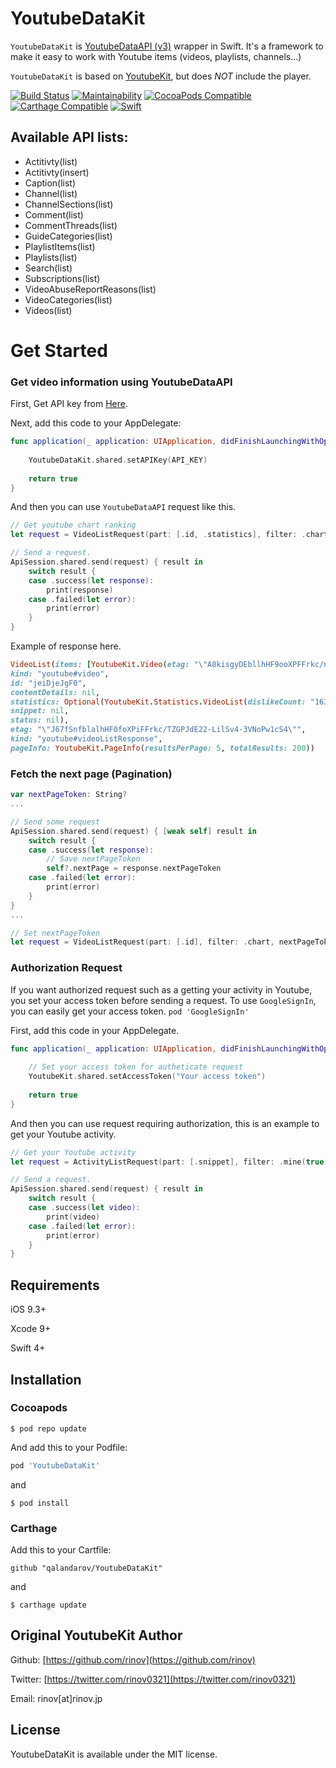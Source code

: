 # YoutubeDataKit

`YoutubeDataKit` is [YoutubeDataAPI (v3)](https://developers.google.com/youtube/v3/docs/) wrapper in Swift. It's a framework to make it easy to work with Youtube items (videos, playlists, channels...)

`YoutubeDataKit` is based on [YoutubeKit](https://github.com/rinov/YoutubeKit), but does *NOT* include the player.

[![Build Status](https://travis-ci.org/qalandarov/YoutubeDataKit.svg?branch=master)](https://travis-ci.org/qalandarov/YoutubeDataKit)
[![Maintainability](https://api.codeclimate.com/v1/badges/31c798508927c59ec097/maintainability)](https://codeclimate.com/github/qalandarov/YoutubeDataKit/maintainability)
[![CocoaPods Compatible](https://img.shields.io/cocoapods/v/YoutubeDataKit.svg)](https://img.shields.io/cocoapods/v/YoutubeDataKit.svg)
[![Carthage Compatible](https://img.shields.io/badge/Carthage-compatible-brightgreen.svg)]((https://img.shields.io/badge/Carthage-compatible-brightgreen.svg))
[![Swift](https://img.shields.io/badge/Swift-4-blue.svg)](https://img.shields.io/badge/Swift-4-blue.svg)

## Available API lists:

- Actitivty(list)
- Actitivty(insert)
- Caption(list)
- Channel(list)
- ChannelSections(list)
- Comment(list)
- CommentThreads(list)
- GuideCategories(list)
- PlaylistItems(list)
- Playlists(list)
- Search(list)
- Subscriptions(list)
- VideoAbuseReportReasons(list)
- VideoCategories(list)
- Videos(list)

# Get Started

### Get video information using YoutubeDataAPI
First, Get API key from [Here](https://console.developers.google.com/apis).

Next, add this code to your AppDelegate:

```swift
func application(_ application: UIApplication, didFinishLaunchingWithOptions launchOptions: [UIApplicationLaunchOptionsKey: Any]?) -> Bool {
    
    YoutubeDataKit.shared.setAPIKey(API_KEY)
    
    return true
}

```

And then you can use `YoutubeDataAPI` request like this.

```swift
// Get youtube chart ranking
let request = VideoListRequest(part: [.id, .statistics], filter: .chart)

// Send a request.
ApiSession.shared.send(request) { result in
    switch result {
    case .success(let response):
        print(response)
    case .failed(let error):
        print(error)
    }
}

```

Example of response here.

```ruby
VideoList(items: [YoutubeKit.Video(etag: "\"A8kisgyDEbllhHF9ooXPFFrkc/nR6_A9oyIoLTJuucY_UXeasjYNU\"",
kind: "youtube#video",
id: "jeiDjeJgF0",
contentDetails: nil,
statistics: Optional(YoutubeKit.Statistics.VideoList(dislikeCount: "1631", likeCount: "60307", commentCount: Optional("8675"), favoriteCount: "0", viewCount: "1259046")),
snippet: nil,
status: nil),
etag: "\"J67fSnfblalhHF0foXPiFFrkc/TZGPJdE22-LilSv4-3VNoPw1cS4\"",
kind: "youtube#videoListResponse",
pageInfo: YoutubeKit.PageInfo(resultsPerPage: 5, totalResults: 200))
```

### Fetch the next page (Pagination)
```swift
var nextPageToken: String?
...

// Send some request
ApiSession.shared.send(request) { [weak self] result in
    switch result {
    case .success(let response):
        // Save nextPageToken
        self?.nextPage = response.nextPageToken
    case .failed(let error):
        print(error)
    }
}
...

// Set nextPageToken
let request = VideoListRequest(part: [.id], filter: .chart, nextPageToken: nextPageToken)
```

### Authorization Request
If you want authorized request such as a getting your activity in Youtube, you set your access token before sending a request.
To use `GoogleSignIn`, you can easily get your access token.
`pod 'GoogleSignIn'`

First, add this code in your AppDelegate.

```swift
func application(_ application: UIApplication, didFinishLaunchingWithOptions launchOptions: [UIApplicationLaunchOptionsKey: Any]?) -> Bool {
    
    // Set your access token for autheticate request
    YoutubeKit.shared.setAccessToken("Your access token")
    
    return true
}
```

And then you can use request requiring authorization, this is an example to get your Youtube activity.

```swift
// Get your Youtube activity
let request = ActivityListRequest(part: [.snippet], filter: .mine(true))

// Send a request.
ApiSession.shared.send(request) { result in
    switch result {
    case .success(let video):
        print(video)
    case .failed(let error):
        print(error)
    }
}
```

## Requirements
iOS 9.3+

Xcode 9+

Swift 4+

## Installation

### Cocoapods

```
$ pod repo update
```

And add this to your Podfile:


```ruby
pod 'YoutubeDataKit'
```

and

`$ pod install`

### Carthage
Add this to your Cartfile:

`github "qalandarov/YoutubeDataKit"`

and

`$ carthage update`


## Original YoutubeKit Author

Github: [https://github.com/rinov](https://github.com/rinov)

Twitter: [https://twitter.com/rinov0321](https://twitter.com/rinov0321)

Email: rinov[at]rinov.jp

## License

YoutubeDataKit is available under the MIT license.
